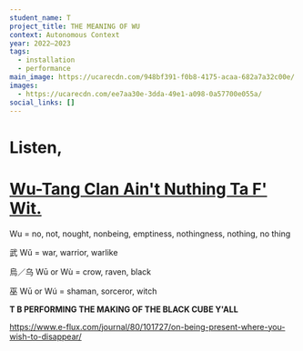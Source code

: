 ```yaml
---
student_name: T
project_title: THE MEANING OF WU
context: Autonomous Context
year: 2022—2023
tags:
  - installation
  - performance
main_image: https://ucarecdn.com/948bf391-f0b8-4175-acaa-682a7a32c00e/
images:
  - https://ucarecdn.com/ee7aa30e-3dda-49e1-a098-0a57700e055a/
social_links: []
---
```

# L﻿isten,

# [Wu-Tang Clan Ain't Nuthing Ta F' Wit.](https://www.youtube.com/watch?v=cPRKsKwEdUQ&ab_channel=WuTangClanVEVO)

Wu = no, not, nought, nonbeing, emptiness, nothingness, nothing, no thing

武 Wǔ = war, warrior, warlike

烏／乌 Wū or Wù = crow, raven, black

巫 Wū or Wú = shaman, sorceror, witch

**T B  PERFORMING THE MAKING OF THE BLACK CUBE  Y'ALL**

https://www.e-flux.com/journal/80/101727/on-being-present-where-you-wish-to-disappear/